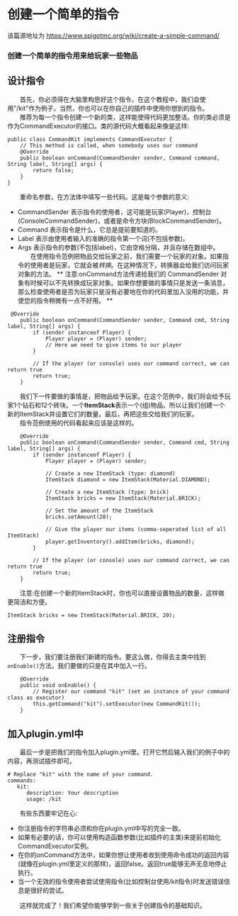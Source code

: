 # 创建一个简单的指令
该篇源地址为 https://www.spigotmc.org/wiki/create-a-simple-command/
### 创建一个简单的指令用来给玩家一些物品
## 设计指令
　　首先，你必须得在大脑里构思好这个指令，在这个教程中，我们会使用"/kit"作为例子，当然，你也可以在你自己的插件中使用你想到的指令。<br>
　　推荐为每一个指令创建一个新的类，这样能使得代码更加整洁。你的类必须是作为CommandExecutor的接口。类的源代码大概看起来像是这样:
```
public class CommandKit implements CommandExecutor {
    // This method is called, when somebody uses our command
    @Override
    public boolean onCommand(CommandSender sender, Command command, String label, String[] args) {
        return false;
    }
}
```
　　重命名参数，在方法体中填写一些代码。这是每个参数的意义:
- CommandSender 表示指令的使用者，这可能是玩家(Player)，控制台(ConsoleCommandSender)，或者是命令方块(BlockCommandSender)。
- Command 表示指令是什么，它总是提前要知道的。
- Label 表示由使用者输入的准确的指令第一个词(不包括参数)。
- Args 表示指令的参数(不包括label)，它由空格分隔，并且存储在数组中。<br>
　　在使用指令范例把物品交给玩家之前，我们需要一个玩家的对象。如果指令的使用者是玩家，它就会被*转换*。在这种情况下，转换器会给我们访问玩家对象的方法。
** 
   注意:onCommand方法传递给我们的 CommandSender 对象有时候可以不先转换成玩家对象。如果你想要做的事情只是发送一条消息，那么检查使用者是否为玩家只是没有必要地在你的代码里加入没用的功能，并使您的指令稍微有一点不好用。 
**
```   
 @Override
    public boolean onCommand(CommandSender sender, Command cmd, String label, String[] args) {
        if (sender instanceof Player) {
            Player player = (Player) sender;
            // Here we need to give items to our player
        }

        // If the player (or console) uses our command correct, we can return true
        return true;
    }
```
　　我们下一件要做的事情是，把物品给予玩家。在这个范例中，我们将会给予玩家1个钻石和12个砖块。一个**ItemStack**表示一个(组)物品。所以让我们创建一个新的ItemStack并设置它们的数量。最后，再把这些交给我们的玩家。<br>
　　指令范例使用的代码看起来应该是这样的。
```
    @Override
    public boolean onCommand(CommandSender sender, Command cmd, String label, String[] args) {
        if (sender instanceof Player) {
            Player player = (Player) sender;

            // Create a new ItemStack (type: diamond)
            ItemStack diamond = new ItemStack(Material.DIAMOND);

            // Create a new ItemStack (type: brick)
            ItemStack bricks = new ItemStack(Material.BRICK);

            // Set the amount of the ItemStack
            bricks.setAmount(20);

            // Give the player our items (comma-seperated list of all ItemStack)
            player.getInventory().addItem(bricks, diamond);
        }

        // If the player (or console) uses our command correct, we can return true
        return true;
    }
```
　　注意:在创建一个新的ItemStack时，你也可以直接设置物品的数量，这样做更简洁和方便。<br>
``` 
ItemStack bricks = new ItemStack(Material.BRICK, 20); 
```
## 注册指令
　　下一步，我们要注册我们新建的指令。要这么做，你得去主类中找到`onEnable()`方法。我们要做的只是在其中加入一行。
```
    @Override
    public void onEnable() {
        // Register our command "kit" (set an instance of your command class as executor)
        this.getCommand("kit").setExecutor(new CommandKit());
    }
```
## 加入plugin.yml中
　　最后一步是把我们的指令加入plugin.yml里。打开它然后输入我们的例子中的内容，再测试插件即可。<br>
```
# Replace "kit" with the name of your command.
commands:
   kit:
      description: Your description
      usage: /kit
```
　　有些东西要牢记在心:
- 你注册指令的字符串必须和你在plugin.yml中写的完全一致。
- 如果有必要的话，你可以使用构造函数参数(比如插件的主类)来提前初始化CommandExecutor实例。
- 在你的onCommand方法中，如果你想让使用者收到使用命令成功的返回内容(就像在plugin.yml里定义的那样)，返回false。返回true能够无声无息地停止执行。
- 当一个无效的指令使用者尝试使用指令(比如控制台使用/kit指令)时发送错误信息是很好的尝试。<br>

　　这样就完成了！我们希望你能够学到一些关于创建指令的基础知识。

